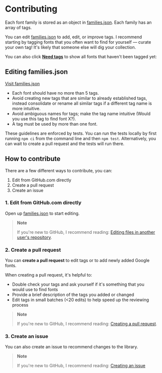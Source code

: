 # Contributing

Each font family is stored as an object in [families.json](families.json). Each family has an array of tags.

You can edit [families.json](families.json) to add, edit, or improve tags. I recommend starting by tagging fonts that you often want to find for yourself &mdash; curate your own tag! It's likely that someone else will dig your collection.

You can also click [**Need tags**](https://fontlibrary.dev/?tag=need+tags) to show all fonts that haven't been tagged yet:

## Editing families.json

[Visit families.json](families.json)

- Each font should have no more than 5 tags.
- Avoid creating new tags that are similar to already established tags, instead consolidate or rename all similar tags if a different tag name is more intuitive.
- Avoid ambiguous names for tags; make the tag name intuitive (Would you use this tag to find font X?).
- A tag must be used by more than one font.

These guidelines are enforced by tests. You can run the tests locally by first running `npm ci` from the command line and then `npm test`. Alternatively, you can wait to create a pull request and the tests will run there.

## How to contribute

There are a few different ways to contribute, you can:

1. Edit from GitHub.com directly
2. Create a pull request
3. Create an issue

### 1. Edit from GitHub.com directly

Open up [families.json](https://github.com/katydecorah/font-library/blob/gh-pages/families.json) to start editing.

> **Note**
>
> If you're new to GitHub, I recommend reading: [Editing files in another user's repository](https://help.github.com/articles/editing-files-in-another-user-s-repository/).

### 2. Create a pull request

You can **create a pull request** to edit tags or to add newly added Google fonts.

When creating a pull request, it's helpful to:

- Double check your tags and ask yourself if it's something that you would use to find fonts
- Provide a brief description of the tags you added or changed
- Edit tags in small batches (<20 edits) to help speed up the reviewing process

> **Note**
>
> If you're new to GitHub, I recommend reading: [Creating a pull request](https://help.github.com/articles/creating-a-pull-request/).

### 3. Create an issue

You can also create an issue to recommend changes to the library.

> **Note**
>
> If you're new to GitHub, I recommend reading: [Creating an issue](https://help.github.com/articles/creating-an-issue/)

